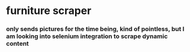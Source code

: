 # furniture scraper
### only sends pictures for the time being, kind of pointless, but I am looking into selenium integration to scrape dynamic content
